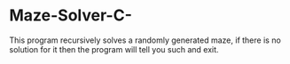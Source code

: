 # Maze-Solver-C-
This program recursively solves a randomly generated maze, if there is no solution for it then the program will tell you such and exit.

